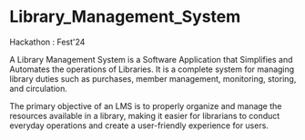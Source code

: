 # Library_Management_System
Hackathon :  Fest'24


A Library Management System is a Software Application that Simplifies and Automates the operations of Libraries. It is a complete system for managing library duties such as purchases, member management, monitoring, storing, and circulation. 

The primary objective of an LMS is to properly organize and manage the resources available in a library, making it easier for librarians to conduct everyday operations and create a user-friendly experience for users.
